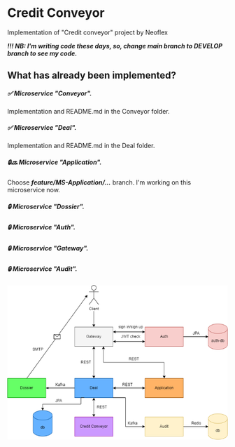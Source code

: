 # Credit Conveyor
Implementation of "Credit conveyor" project by Neoflex

***!!! NB: I'm writing code these days, so, change main branch to DEVELOP branch to see my code.***

## What has already been implemented?

##### :white_check_mark: Microservice "Conveyor".   
Implementation and README.md in the Conveyor folder.   
##### :white_check_mark: Microservice "Deal".
Implementation and README.md in the Deal folder. 
##### :lock::soon: Microservice "Application". 
Choose ___feature/MS-Application/...___ branch. I'm working on this microservice now. 
##### :lock: Microservice "Dossier".   
##### :lock: Microservice "Auth".   
##### :lock: Microservice "Gateway".   
##### :lock: Microservice "Audit".   

![Architecture](https://github.com/AnastasiyaPesto/CreditConveyor/blob/main/Images/Architecture.png)
